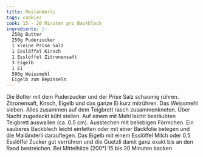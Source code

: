```yaml
---
title: Mailänderli
tags: cookies
cook: 15 - 20 Minuten pro Backblech
ingredients: |-
  250g Butter
  250g Puderzucker
  1 kleine Prise Salz
  1 Esslöffel Kirsch
  1 Esslöffel Zitronensaft
  3 Eigelb
  1 Ei
  500g Weissmehl
  Eigelb zum Bepinseln
---
```


Die Butter mit dem Puderzucker und der Prise Salz schaumig rühren. Zitronensaft, Kirsch, Eigelb und das ganze Ei kurz mitrühren. Das Weissmehl sieben. Alles zusammen auf dem Teigbrett rasch zusammenkneten. Über Nacht zugedeckt kühl stellen. Auf einem mit Mehl leicht bestäubten Teigbrett auswallen (ca. 0.5 cm). Ausstechen mit beliebigen Förmchen. Ein sauberes Backblech leicht einfetten oder mit einer Backfolie belegen und die Mailänderli darauflegen. Das Eigelb mit einem Esslöffel Milch oder 0.5 Esslöffel Zucker gut verrühren und die Guetzli damit ganz exakt bis an den Rand bestreichen. Bei Mittelhitze (200°) 15 bis 20 Minuten backen.

